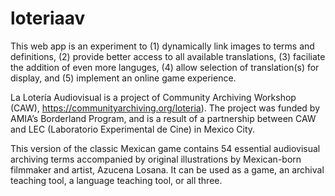 # loteriaav
This web app is an experiment to (1) dynamically link images to terms and definitions, (2) provide better access to all available translations, (3) faciliate the addition of even more languges, (4) allow selection of translation(s) for display, and (5) implement an online game experience.

La Lotería Audiovisual is a project of Community Archiving Workshop (CAW), https://communityarchiving.org/loteria). The project was funded by AMIA’s Borderland Program, and is a result of a partnership between CAW and LEC (Laboratorio Experimental de Cine) in Mexico City. 

This version of the classic Mexican game contains 54 essential audiovisual archiving terms accompanied by original illustrations by Mexican-born filmmaker and artist, Azucena Losana. It can be used as a game, an archival teaching tool, a language teaching tool, or all three. 

